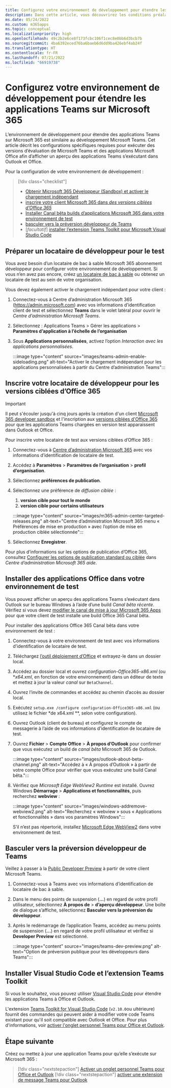 ```yaml
---
title: Configurez votre environnement de développement pour étendre les applications Teams sur Microsoft 365
description: Dans cette article, vous découvrirez les conditions préalables requises pour exécuter des builds en préversion afin d’étendre vos applications Teams dans Microsoft 365.
ms.date: 05/24/2022
ms.custom: m365apps
ms.topic: conceptual
ms.localizationpriority: high
ms.openlocfilehash: 49c2b2e6ce8f173fcbc106f1cec8e0bb6d3bcb7b
ms.sourcegitcommit: 4ba6392eced76ba6baeb6d6dd9ba426ebf4ab24f
ms.translationtype: HT
ms.contentlocale: fr-FR
ms.lasthandoff: 07/21/2022
ms.locfileid: "66919738"
---
```

# <a name="set-up-your-dev-environment-for-extending-teams-apps-across-microsoft-365"></a>Configurez votre environnement de développement pour étendre les applications Teams sur Microsoft 365

L’environnement de développement pour étendre des applications Teams sur Microsoft 365 est similaire au développement Microsoft Teams. Cet article décrit les configurations spécifiques requises pour exécuter des versions d’évaluation de Microsoft Teams et des applications Microsoft Office afin d’afficher un aperçu des applications Teams s’exécutant dans Outlook et Office.

Pour la configuration de votre environnement de développement :

> [!div class="checklist"]
>
> * [Obtenir Microsoft 365 Développeur (Sandbox) et activer le chargement indépendant](#prepare-a-developer-tenant-for-testing)
> * [inscrire votre client Microsoft 365 dans *des versions ciblées d’Office 365*](#enroll-your-developer-tenant-for-office-365-targeted-releases)
> * [Installer Canal bêta builds d’applications Microsoft 365 dans votre environnement de test](#install-office-apps-in-your-test-environment)
> * [basculer vers la préversion développeur de Teams](#switch-to-the-developer-preview-version-of-teams)
> * [*facultatif*] [installer l’extension Teams Toolkit pour Microsoft Visual Studio Code](#install-visual-studio-code-and-teams-toolkit-extension)

## <a name="prepare-a-developer-tenant-for-testing"></a>Préparer un locataire de développeur pour le test

Vous avez besoin d’un locataire de bac à sable Microsoft 365 abonnement développeur pour configurer votre environnement de développement. Si vous n’en avez pas encore, créez [un locataire de bac à sable](/office/developer-program/microsoft-365-developer-program-get-started) ou obtenez un locataire de test au sein de votre organisation.

Vous devez également activer le chargement indépendant pour votre client :

1. Connectez-vous à Centre d’administration Microsoft 365 (https://admin.microsoft.com) avec vos informations d’identification client de test et sélectionnez **Teams** dans le volet latéral pour ouvrir le *Centre d’administration Microsoft Teams*.
1. Sélectionnez : Applications Teams > Gérer les applications > **Paramètres d’application à l’échelle de l’organisation**
1. Sous **Applications personnalisées**, activez l’option *Interaction avec les applications personnalisées*.

    :::image type="content" source="images/teams-admin-enable-sideloading.png" alt-text="Activer le chargement indépendant pour les applications personnalisées à partir du Centre d’administration Teams":::

## <a name="enroll-your-developer-tenant-for-office-365-targeted-releases"></a>Inscrire votre locataire de développeur pour les versions ciblées d’Office 365

> [!Important]
> Il peut s'écouler jusqu'à cinq jours après la création d'un client [Microsoft 365 developer sandbox](/office/developer-program/microsoft-365-developer-program-get-started) et l'inscription aux [versions ciblées d'Office 365](#enroll-your-developer-tenant-for-office-365-targeted-releases) pour que les applications Teams chargées en version test apparaissent dans Outlook et Office.

Pour inscrire votre locataire de test aux versions ciblées d’Office 365 :

1. Connectez-vous à [Centre d’administration Microsoft 365](https://admin.microsoft.com) avec vos informations d’identification de locataire de test.
1. Accédez à **Paramètres** > **Paramètres de l’organisation** > **profil d’organisation**.
1. Sélectionnez **préférences de publication**.
1. Sélectionnez une préférence de *diffusion ciblée* :
    1. **version cible pour tout le monde**
    1. **version cible pour certains utilisateurs**

    :::image type="content" source="images/m365-admin-center-targeted-releases.png" alt-text="Centre d’administration Microsoft 365 menu « Préférences de mise en production » avec l’option de mise en production ciblée sélectionnée":::

1. Sélectionnez **Enregistrer**.

Pour plus d’informations sur les options de publication d’Office 365, consultez [Configurer les options de publication standard ou ciblée](/microsoft-365/admin/manage/release-options-in-office-365?view=o365-worldwide&preserve-view=true#targeted-release) dans *Centre d’administration Microsoft 365 aide*.

## <a name="install-office-apps-in-your-test-environment"></a>Installer des applications Office dans votre environnement de test

Vous pouvez afficher un aperçu des applications Teams s’exécutant dans Outlook sur le bureau Windows à l’aide d’une build *Canal bêta récente*. Vérifiez si vous devez [modifier le canal de mise à jour Microsoft 365 Apps](/deployoffice/change-update-channels?WT.mc_id=M365-MVP-5002016) pour que votre client de test installe une build Office 365 Canal bêta.

Pour installer des applications Office 365 Canal bêta dans votre environnement de test :

1. Connectez-vous à votre environnement de test avec vos informations d’identification de locataire de test.
1. Téléchargez [l’outil déploiement d’Office](https://www.microsoft.com/download/details.aspx?id=49117) et extrayez-le dans un dossier local.
1. Accédez au dossier local et ouvrez *configuration-Office365-x86.xml* (ou **x64.xml*, en fonction de votre environnement) dans un éditeur de texte et mettez à jour la valeur *canal* sur `BetaChannel`.
1. Ouvrez l’invite de commandes et accédez au chemin d’accès au dossier local.
1. Exécutez `setup.exe /configure configuration-Office365-x86.xml` (ou utilisez le fichier *de x64.xml **, selon votre configuration).
1. Ouvrez Outlook (client de bureau) et configurez le compte de messagerie à l’aide de vos informations d’identification de locataire de test.
1. Ouvrez **Fichier** > **Compte Office** > **À propos d’Outlook** pour confirmer que vous exécutez un build de *canal bêta* Microsoft 365 de Outlook.

    :::image type="content" source="images/outlook-about-beta-channel.png" alt-text="Accédez à « À propos d’Outlook » à partir de votre compte Office pour vérifier que vous exécutez une build Canal bêta.":::

1. Vérifiez que *Microsoft Edge WebView2 Runtime* est installé. Ouvrez Windows **Démarrage** > **Applications et fonctionnalités**, puis recherchez **webview** :

    :::image type="content" source="images/windows-addremove-webview2.png" alt-text="Recherchez « webview » sous « Applications et fonctionnalités » dans vos paramètres Windows":::

    S’il n’est pas répertorié, installez [Microsoft Edge WebView2](https://developer.microsoft.com/microsoft-edge/webview2/) dans votre environnement de test.

## <a name="switch-to-the-developer-preview-version-of-teams"></a>Basculer vers la préversion développeur de Teams

Veillez à passer à la [Public Developer Preview](../resources/dev-preview/developer-preview-intro.md) à partir de votre client Microsoft Teams.

1. Connectez-vous à Teams avec vos informations d’identification de locataire de bac à sable.
1. Dans le menu des points de suspension (**...**) en regard de votre profil utilisateur, sélectionnez **À propos de** > **d’aperçu développeur**. Une boîte de dialogue s’affiche, sélectionnez **Basculer vers la préversion du développeur**.
1. Après le redémarrage de l’application Teams, accédez au menu points de suspension (**...**) en regard de votre profil utilisateur et vérifiez si **Developer Preview** est sélectionné.

    :::image type="content" source="images/teams-dev-preview.png" alt-text="Option de préversion publique pour les développeurs dans Teams":::

## <a name="install-visual-studio-code-and-teams-toolkit-extension"></a>Installer Visual Studio Code et l’extension Teams Toolkit

Si vous le souhaitez, vous pouvez utiliser [Visual Studio Code](https://code.visualstudio.com/) pour étendre les applications Teams à Office et Outlook.

L'extension [Teams Toolkit for Visual Studio Code](https://aka.ms/teams-toolkit) (`v2.10.0`ou ultérieure) fournit des commandes qui peuvent aider à modifier votre code Teams existant pour qu'il soit compatible avec Outlook et Office. Pour plus d'informations, voir [activer l'onglet personnel Teams pour Office et Outlook](extend-m365-teams-personal-tab.md).

## <a name="next-step"></a>Étape suivante

Créez ou mettez à jour une application Teams pour qu’elle s’exécute sur Microsoft 365 :

> [!div class="nextstepaction"]
> [Activer un onglet personnel Teams pour Office et Outlook](extend-m365-teams-personal-tab.md)
> [!div class="nextstepaction"]
> [activer une extension de message Teams pour Outlook](extend-m365-teams-message-extension.md)
